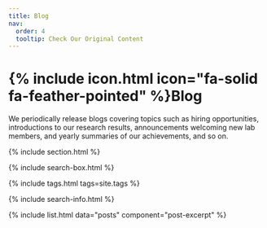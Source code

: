 ```yaml
---
title: Blog
nav:
  order: 4
  tooltip: Check Our Original Content
---
```


# {% include icon.html icon="fa-solid fa-feather-pointed" %}Blog

We periodically release blogs covering topics such as hiring opportunities, introductions to our research results, announcements welcoming new lab members, and yearly summaries of our achievements, and so on.

{% include section.html %}

{% include search-box.html %}

{% include tags.html tags=site.tags %}

{% include search-info.html %}

{% include list.html data="posts" component="post-excerpt" %}

